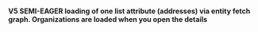 #### V5 SEMI-EAGER loading of one list attribute (addresses) via entity fetch graph. Organizations are loaded when you open the details